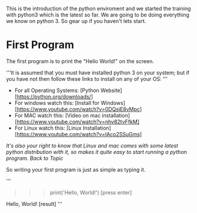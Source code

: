 This is the introduction of the python enviroment and we started the training with python3 which is the latest so far.
We are going to be doing everything we know on python 3. So gear up if you haven't lets start.

# First Program #
The first program is to print the "Hello World!" on the screen.

'''It is assumed that you must have installed python 3 on your system; but if you have not then follow these links to install on any of your OS: '''

- For all Operating Systems: [Python Website][https://python.org/downloads/]
- For windows watch this: [Install for Windows][https://www.youtube.com/watch?v=0DQsjE8vMpc]
- For MAC watch this: [Video on mac installation][https://www.youtube.com/watch?v=nhv82tvFfkM]
- For Linux watch this: [Linux Installation][https://www.youtube.com/watch?v=IAco2SSuGms]

*It's also your right to know that Linux and mac comes with some latest python distribution with it, so makes it quite easy to start running a python program.* 
_Back to Topic_


So writing your first program is just as simple as typing it.

'''
>>> print('Hello, World!') [press enter]

Hello, World! [result]
'''
